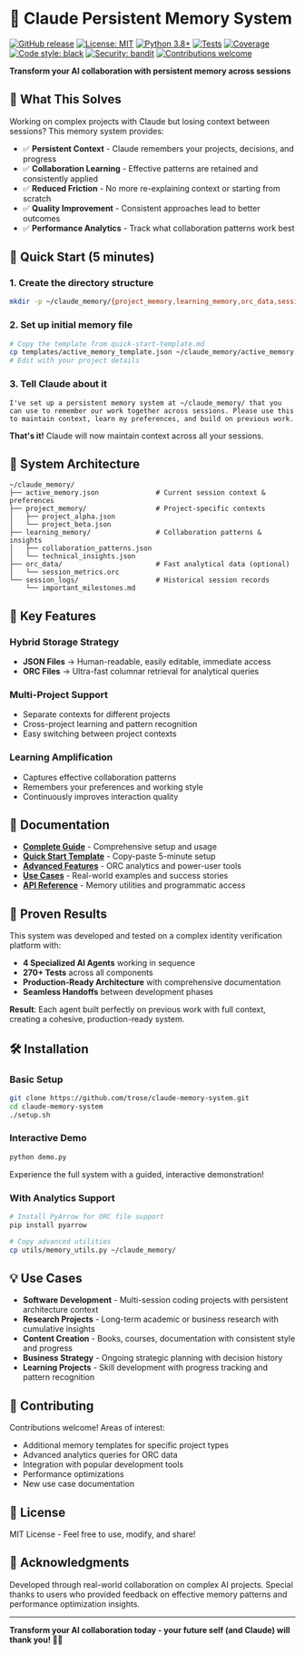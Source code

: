 # 🧠 Claude Persistent Memory System

[![GitHub release](https://img.shields.io/github/release/trose/claude-memory-system.svg)](https://github.com/trose/claude-memory-system/releases)
[![License: MIT](https://img.shields.io/badge/License-MIT-yellow.svg)](https://opensource.org/licenses/MIT)
[![Python 3.8+](https://img.shields.io/badge/python-3.8+-blue.svg)](https://www.python.org/downloads/)
[![Tests](https://github.com/trose/claude-memory-system/workflows/🧪%20CI/CD%20Pipeline/badge.svg)](https://github.com/trose/claude-memory-system/actions)
[![Coverage](https://codecov.io/gh/trose/claude-memory-system/branch/main/graph/badge.svg)](https://codecov.io/gh/trose/claude-memory-system)
[![Code style: black](https://img.shields.io/badge/code%20style-black-000000.svg)](https://github.com/psf/black)
[![Security: bandit](https://img.shields.io/badge/security-bandit-green.svg)](https://github.com/PyCQA/bandit)
[![Contributions welcome](https://img.shields.io/badge/contributions-welcome-brightgreen.svg?style=flat)](https://github.com/trose/claude-memory-system/blob/main/CONTRIBUTING.md)

**Transform your AI collaboration with persistent memory across sessions**

## 🌟 **What This Solves**

Working on complex projects with Claude but losing context between sessions? This memory system provides:

- ✅ **Persistent Context** - Claude remembers your projects, decisions, and progress
- ✅ **Collaboration Learning** - Effective patterns are retained and consistently applied  
- ✅ **Reduced Friction** - No more re-explaining context or starting from scratch
- ✅ **Quality Improvement** - Consistent approaches lead to better outcomes
- ✅ **Performance Analytics** - Track what collaboration patterns work best

## 🚀 **Quick Start (5 minutes)**

### 1. Create the directory structure
```bash
mkdir -p ~/claude_memory/{project_memory,learning_memory,orc_data,session_logs}
```

### 2. Set up initial memory file
```bash
# Copy the template from quick-start-template.md
cp templates/active_memory_template.json ~/claude_memory/active_memory.json
# Edit with your project details
```

### 3. Tell Claude about it
```
I've set up a persistent memory system at ~/claude_memory/ that you can use to remember our work together across sessions. Please use this to maintain context, learn my preferences, and build on previous work.
```

**That's it!** Claude will now maintain context across all your sessions.

## 📁 **System Architecture**

```
~/claude_memory/
├── active_memory.json              # Current session context & preferences
├── project_memory/                 # Project-specific contexts
│   ├── project_alpha.json
│   └── project_beta.json
├── learning_memory/                # Collaboration patterns & insights
│   ├── collaboration_patterns.json
│   └── technical_insights.json
├── orc_data/                       # Fast analytical data (optional)
│   └── session_metrics.orc
└── session_logs/                   # Historical session records
    └── important_milestones.md
```

## 🎯 **Key Features**

### **Hybrid Storage Strategy**
- **JSON Files** → Human-readable, easily editable, immediate access
- **ORC Files** → Ultra-fast columnar retrieval for analytical queries

### **Multi-Project Support**
- Separate contexts for different projects
- Cross-project learning and pattern recognition
- Easy switching between project contexts

### **Learning Amplification**
- Captures effective collaboration patterns
- Remembers your preferences and working style
- Continuously improves interaction quality

## 📖 **Documentation**

- **[Complete Guide](docs/COMPLETE_GUIDE.md)** - Comprehensive setup and usage
- **[Quick Start Template](docs/QUICK_START_TEMPLATE.md)** - Copy-paste 5-minute setup
- **[Advanced Features](docs/ADVANCED_FEATURES.md)** - ORC analytics and power-user tools
- **[Use Cases](docs/USE_CASES.md)** - Real-world examples and success stories
- **[API Reference](docs/API_REFERENCE.md)** - Memory utilities and programmatic access

## 🎯 **Proven Results**

This system was developed and tested on a complex identity verification platform with:
- **4 Specialized AI Agents** working in sequence
- **270+ Tests** across all components  
- **Production-Ready Architecture** with comprehensive documentation
- **Seamless Handoffs** between development phases

**Result**: Each agent built perfectly on previous work with full context, creating a cohesive, production-ready system.

## 🛠 **Installation**

### **Basic Setup**
```bash
git clone https://github.com/trose/claude-memory-system.git
cd claude-memory-system
./setup.sh
```

### **Interactive Demo**
```bash
python demo.py
```
Experience the full system with a guided, interactive demonstration!

### **With Analytics Support**
```bash
# Install PyArrow for ORC file support
pip install pyarrow

# Copy advanced utilities
cp utils/memory_utils.py ~/claude_memory/
```

## 💡 **Use Cases**

- **Software Development** - Multi-session coding projects with persistent architecture context
- **Research Projects** - Long-term academic or business research with cumulative insights
- **Content Creation** - Books, courses, documentation with consistent style and progress
- **Business Strategy** - Ongoing strategic planning with decision history
- **Learning Projects** - Skill development with progress tracking and pattern recognition

## 🤝 **Contributing**

Contributions welcome! Areas of interest:
- Additional memory templates for specific project types
- Advanced analytics queries for ORC data
- Integration with popular development tools
- Performance optimizations
- New use case documentation

## 📄 **License**

MIT License - Feel free to use, modify, and share!

## 🙏 **Acknowledgments**

Developed through real-world collaboration on complex AI projects. Special thanks to users who provided feedback on effective memory patterns and performance optimization insights.

---

**Transform your AI collaboration today - your future self (and Claude) will thank you! 🧠✨**
